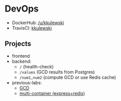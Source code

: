 # DevOps
- DockerHub: [/u/kkulewski](https://hub.docker.com/u/kkulewski)  
- TravisCI: [kkulewski](https://travis-ci.com/github/kkulewski)
## Projects
* frontend
* backend:
  * `/` (health-check)
  * `/values` (GCD results from Postgres)
  * `/num1,num2` (compute GCD or use Redis cache)
* previous-labs:
  * [GCD](/blob/master/previous-labs/nwd/)
  * [multi-container (express+redis)](/blob/master/previous-labs/multicontapp/)
